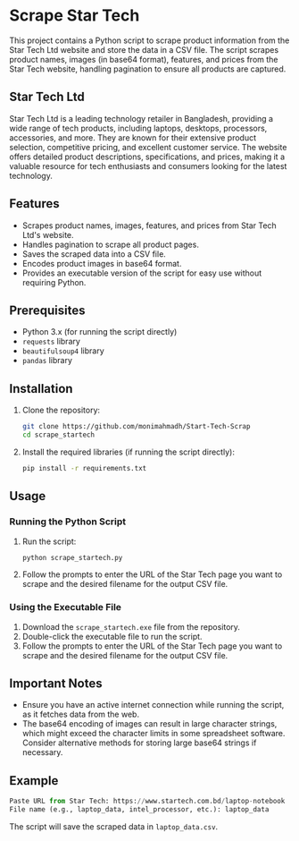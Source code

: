 # Scrape Star Tech

This project contains a Python script to scrape product information from the Star Tech Ltd website and store the data in a CSV file. The script scrapes product names, images (in base64 format), features, and prices from the Star Tech website, handling pagination to ensure all products are captured.

## Star Tech Ltd

Star Tech Ltd is a leading technology retailer in Bangladesh, providing a wide range of tech products, including laptops, desktops, processors, accessories, and more. They are known for their extensive product selection, competitive pricing, and excellent customer service. The website offers detailed product descriptions, specifications, and prices, making it a valuable resource for tech enthusiasts and consumers looking for the latest technology.

## Features

- Scrapes product names, images, features, and prices from Star Tech Ltd's website.
- Handles pagination to scrape all product pages.
- Saves the scraped data into a CSV file.
- Encodes product images in base64 format.
- Provides an executable version of the script for easy use without requiring Python.

## Prerequisites

- Python 3.x (for running the script directly)
- `requests` library
- `beautifulsoup4` library
- `pandas` library

## Installation

1. Clone the repository:
    ```bash
    git clone https://github.com/monimahmadh/Start-Tech-Scrap
    cd scrape_startech
    ```

2. Install the required libraries (if running the script directly):
    ```bash
    pip install -r requirements.txt
    ```

## Usage

### Running the Python Script

1. Run the script:
    ```bash
    python scrape_startech.py
    ```

2. Follow the prompts to enter the URL of the Star Tech page you want to scrape and the desired filename for the output CSV file.

### Using the Executable File

1. Download the `scrape_startech.exe` file from the repository.
2. Double-click the executable file to run the script.
3. Follow the prompts to enter the URL of the Star Tech page you want to scrape and the desired filename for the output CSV file.

## Important Notes

- Ensure you have an active internet connection while running the script, as it fetches data from the web.
- The base64 encoding of images can result in large character strings, which might exceed the character limits in some spreadsheet software. Consider alternative methods for storing large base64 strings if necessary.

## Example

```python
Paste URL from Star Tech: https://www.startech.com.bd/laptop-notebook
File name (e.g., laptop_data, intel_processor, etc.): laptop_data
```

The script will save the scraped data in `laptop_data.csv`.
